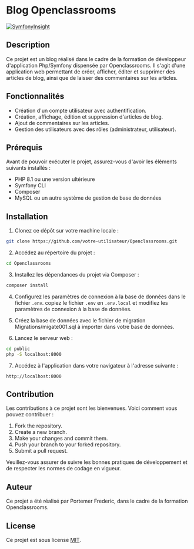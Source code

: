 # Blog Openclassrooms

[![SymfonyInsight](https://insight.symfony.com/projects/84cd1851-bfb2-4c4c-8646-5b3b85b956b6/mini.svg)](https://insight.symfony.com/projects/84cd1851-bfb2-4c4c-8646-5b3b85b956b6)

## Description

Ce projet est un blog réalisé dans le cadre de la formation de développeur d'application Php/Symfony dispensée par Openclassrooms. Il s'agit d'une application web permettant de créer, afficher, éditer et supprimer des articles de blog, ainsi que de laisser des commentaires sur les articles.

## Fonctionnalités

- Création d'un compte utilisateur avec authentification.
- Création, affichage, édition et suppression d'articles de blog.
- Ajout de commentaires sur les articles.
- Gestion des utilisateurs avec des rôles (administrateur, utilisateur).

## Prérequis

Avant de pouvoir exécuter le projet, assurez-vous d'avoir les éléments suivants installés :

- PHP 8.1 ou une version ultérieure
- Symfony CLI
- Composer
- MySQL ou un autre système de gestion de base de données

## Installation

1. Clonez ce dépôt sur votre machine locale :

```bash
git clone https://github.com/votre-utilisateur/Openclassrooms.git
```

2. Accédez au répertoire du projet :

```bash
cd Openclassrooms
```

3. Installez les dépendances du projet via Composer :

```bash
composer install
```

4. Configurez les paramètres de connexion à la base de données dans le fichier `.env`.
copiez le fichier `.env` en `.env.local` et modifiez les paramètres de connexion à la base de données.

5. Créez la base de données avec le fichier de migration Migrations/migate001.sql à importer dans votre base de données.

6. Lancez le serveur web :

```bash
cd public
php -S localhost:8000
```

7. Accédez à l'application dans votre navigateur à l'adresse suivante :

```
http://localhost:8000
```

## Contribution

Les contributions à ce projet sont les bienvenues. Voici comment vous pouvez contribuer :

1. Fork the repository.
2. Create a new branch.
3. Make your changes and commit them.
4. Push your branch to your forked repository.
5. Submit a pull request.

Veuillez-vous assurer de suivre les bonnes pratiques de développement et de respecter les normes de codage en vigueur.

## Auteur

Ce projet a été réalisé par Portemer Frederic, dans le cadre de la formation Openclassrooms.

## License

Ce projet est sous license [MIT](LICENSE).
